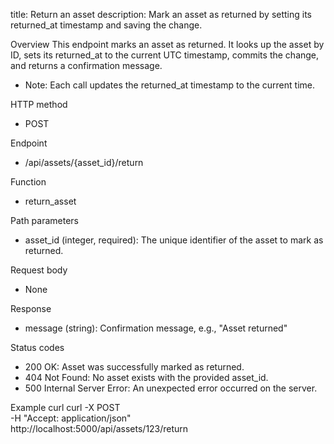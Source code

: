 title: Return an asset
description: Mark an asset as returned by setting its returned_at timestamp and saving the change.

Overview
This endpoint marks an asset as returned. It looks up the asset by ID, sets its returned_at to the current UTC timestamp, commits the change, and returns a confirmation message.

- Note: Each call updates the returned_at timestamp to the current time.

HTTP method
- POST

Endpoint
- /api/assets/{asset_id}/return

Function
- return_asset

Path parameters
- asset_id (integer, required): The unique identifier of the asset to mark as returned.

Request body
- None

Response
- message (string): Confirmation message, e.g., "Asset returned"

Status codes
- 200 OK: Asset was successfully marked as returned.
- 404 Not Found: No asset exists with the provided asset_id.
- 500 Internal Server Error: An unexpected error occurred on the server.

Example curl
    curl -X POST \
      -H "Accept: application/json" \
      http://localhost:5000/api/assets/123/return